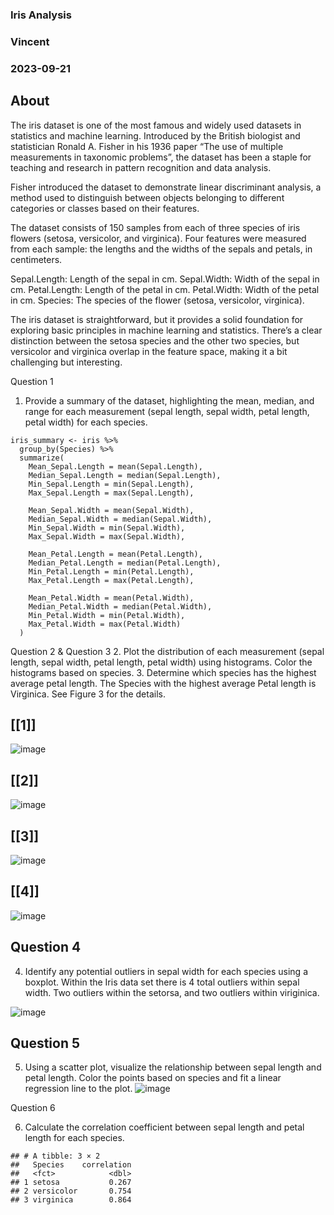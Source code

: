 
### Iris Analysis

### Vincent

### 2023-09-21

## About


The iris dataset is one of the most famous and widely used datasets in statistics and machine learning. Introduced by the British biologist and statistician Ronald A. Fisher in his 1936 paper “The use of multiple measurements in taxonomic problems”, the dataset has been a staple for teaching and research in pattern recognition and data analysis.

Fisher introduced the dataset to demonstrate linear discriminant analysis, a method used to distinguish between objects belonging to different categories or classes based on their features.

The dataset consists of 150 samples from each of three species of iris flowers (setosa, versicolor, and virginica). Four features were measured from each sample: the lengths and the widths of the sepals and petals, in centimeters.

Sepal.Length: Length of the sepal in cm. Sepal.Width: Width of the sepal in cm. Petal.Length: Length of the petal in cm. Petal.Width: Width of the petal in cm. Species: The species of the flower (setosa, versicolor, virginica).

The iris dataset is straightforward, but it provides a solid foundation for exploring basic principles in machine learning and statistics. There’s a clear distinction between the setosa species and the other two species, but versicolor and virginica overlap in the feature space, making it a bit challenging but interesting.

Question 1
1. Provide a summary of the dataset, highlighting the mean, median, and range for each measurement (sepal length, sepal width, petal length, petal width) for each species.
```
iris_summary <- iris %>%
  group_by(Species) %>%
  summarize(
    Mean_Sepal.Length = mean(Sepal.Length),
    Median_Sepal.Length = median(Sepal.Length),
    Min_Sepal.Length = min(Sepal.Length),
    Max_Sepal.Length = max(Sepal.Length),
    
    Mean_Sepal.Width = mean(Sepal.Width),
    Median_Sepal.Width = median(Sepal.Width),
    Min_Sepal.Width = min(Sepal.Width),
    Max_Sepal.Width = max(Sepal.Width),
    
    Mean_Petal.Length = mean(Petal.Length),
    Median_Petal.Length = median(Petal.Length),
    Min_Petal.Length = min(Petal.Length),
    Max_Petal.Length = max(Petal.Length),
    
    Mean_Petal.Width = mean(Petal.Width),
    Median_Petal.Width = median(Petal.Width),
    Min_Petal.Width = min(Petal.Width),
    Max_Petal.Width = max(Petal.Width)
  )

```
Question 2 & Question 3
2. Plot the distribution of each measurement (sepal length, sepal width, petal length, petal width) using histograms. Color the histograms based on species.
3. Determine which species has the highest average petal length.
The Species with the highest average Petal length is Virginica. See Figure 3 for the details.
## [[1]]
![image](https://github.com/Unfixable47/Lab1/assets/137025578/d9df2aca-dd45-4ef8-8500-774ff508e8ef)


## 
## [[2]]
![image](https://github.com/Unfixable47/Lab1/assets/137025578/1c943385-2d14-4c6a-a890-c6cf74ca083d)


## 
## [[3]]
![image](https://github.com/Unfixable47/Lab1/assets/137025578/667d5a4b-211c-44f1-847b-1100048a31e6)



## 
## [[4]]
![image](https://github.com/Unfixable47/Lab1/assets/137025578/c93a6784-c1c7-489d-8233-a155609b5bba)



 ## Question 4

4. Identify any potential outliers in sepal width for each species using a boxplot.
Within the Iris data set there is 4 total outliers within sepal width. Two outliers within the setorsa, and two outliers within viriginica.

![image](https://github.com/Unfixable47/Lab1/assets/137025578/5776ff4e-6606-4607-b289-8db8f7bb8e2b)


 ## Question 5

5. Using a scatter plot, visualize the relationship between sepal length and petal length. Color the points based on species and fit a linear regression line to the plot.
![image](https://github.com/Unfixable47/Lab1/assets/137025578/152a97d6-696d-4162-a00d-3833e5ff19bc)


Question 6

6. Calculate the correlation coefficient between sepal length and petal length for each species.

```
## # A tibble: 3 × 2
##   Species    correlation
##   <fct>            <dbl>
## 1 setosa           0.267
## 2 versicolor       0.754
## 3 virginica        0.864
```
